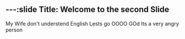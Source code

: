 ---:slide
Title: Welcome to the second Slide
---
My Wife don't understend English
Lests go
OOOO GOd
Its a very angry person

